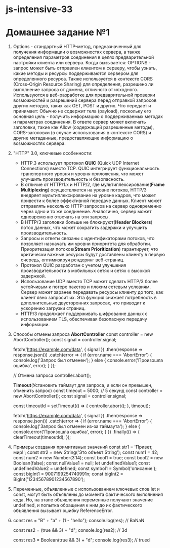 # js-intensive-33

# Домашнее задание №1
1. Options - стандартный HTTP-метод, предназначенный для получения информации о возможностях сервера, а также определения параметров соединения в целях предварительной настройки клиента или сервера.
   Когда вызывается:
    OPTIONS - запрос может быть отправлен клиентом к серверу, чтобы узнать, какие методы и ресурсы поддерживаются сервером для определенного ресурса.
    Также используется в контексте CORS (Cross-Origin Resource Sharing) для определения, разрешено ли выполнение запроса от домена, отличного от исходного.
   Используются в веб-разработке для предварительной проверки возможностей и разрешений сервера перед отправкой запросов других методов, таких как GET, POST и других.
   Что передает и принимает:
    Обычно не содержит тела (payload), поскольку его основная цель - получить информацию о поддерживаемых методах и параметрах соединения.
    В ответе сервер может включать заголовки, такие как Allow (содержащий разрешенные методы), CORS-заголовки (в случае использования в контексте CORS) и другие метаданные, предоставляющие информацию о возможностях сервера.

2. "HTTP" 3.0, ключевые особенности:
    - HTTP.3 использует протокол **QUIC** (Quick UDP Internet Connections) вместо TCP. QUIC интегрирует функциональность транспортного уровня и уровня приложения, что может улучшить производительность и безопасность.
    - В отличие от HTTP/1.x и HTTP/2, где мультиплексирование(**Frame Multiplexing**) осуществляется на уровне потоков, HTTP/3 внедряет мультиплексирование на уровне кадров, что может привести к более эффективной передаче данных. Клиент может отправлять несколько HTTP-запросов на сервер одновременно через одно и то же соединение. Аналогично, сервер может одновременно отвечать на эти запросы.
    - В HTTP/3 заголовки больше не блокируют(**Header Blockers**) поток данных, что может сократить задержки и улучшить производительность.
    - Запросы и ответы связаны с идентификаторами потоков, что позволяет назначать им уровни приоритета для обработки. Приоритезация потоков(**Stream Prioritization**) гарантирует, что критически важные ресурсы будут доставлены клиенту в первую очередь, оптимизируя рендеринг веб-страниц.
    - Протокол QUIC разработан с учетом улучшения производительности в мобильных сетях и сетях с высокой задержкой.
    - Использование UDP вместо TCP может сделать HTTP/3 более устойчивым к потере пакетов и плохим сетевым условиям. Сервер может заранее передавать ресурсы клиенту до того, как клиент явно запросит их. Эта функция снижает потребность в дополнительных двусторонних запросах, что приводит к ускорению загрузки страниц.
    - HTTP/3 продолжает поддерживать шифрование данных с использованием TLS, обеспечивая безопасную передачу информации.

3. Способы отмены запроса
   **AbortController**
   const controller = new AbortController();
   const signal = controller.signal;
   
   fetch('https://example.com/data', { signal })
     .then(response => response.json())
     .catch(error => {
       if (error.name === 'AbortError') {
         console.log('Запрос был отменен');
       } else {
         console.error('Произошла ошибка', error);
       }
     });
   
   // Отмена запроса
   controller.abort();
   
   **Timeout**(Установить таймаут для запроса, и если он превышен, отменить запрос)
   const timeout = 5000; // 5 секунд
   const controller = new AbortController();
   const signal = controller.signal;
   
   const timeoutId = setTimeout(() => {
     controller.abort();
   }, timeout);
   
   fetch('https://example.com/data', { signal })
     .then(response => response.json())
     .catch(error => {
       if (error.name === 'AbortError') {
         console.log('Запрос был отменен из-за таймаута');
       } else {
         console.error('Произошла ошибка', error);
       }
     })
     .finally(() => {
       clearTimeout(timeoutId);
     });
4. Примеры создания примитивных значений
   const str1 = 'Привет, мир!';
   const str2 = new String('Это объект String');
      const num1 = 42;
      const num2 = new Number(3.14);
   const bool1 = true;
   const bool2 = new Boolean(false);
      const nullValue1 = null;
   let undefinedValue1;
   const undefinedValue2 = undefined;
      const symbol1 = Symbol('описание');
   const bigInt1 = 9007199254740991n;
   const bigInt2 = BigInt('12345678901234567890');

5. Переменные, объявленные с использованием ключевых слов let и const, могут быть объявлены до момента фактического выполнения кода. Но, на этапе объявления переменные получают значение undefined, и попытка обращения к ним до их фактического объявления вызывает ошибку ReferenceError.
6.
   const res = "B" + "a" + (1 - "hello");
   console.log(res); // BaNaN
   
   const res2 = (true && 3) + "d";
   console.log(res2); // 3d
   
   const res3 = Boolean(true && 3) + "d";
   console.log(res3); // trued
